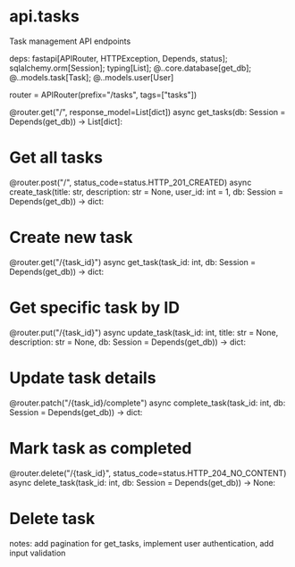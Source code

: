 # api.tasks
Task management API endpoints

deps: fastapi[APIRouter, HTTPException, Depends, status]; sqlalchemy.orm[Session]; typing[List]; @..core.database[get_db]; @..models.task[Task]; @..models.user[User]

router = APIRouter(prefix="/tasks", tags=["tasks"])

@router.get("/", response_model=List[dict])
async get_tasks(db: Session = Depends(get_db)) -> List[dict]:
  # Get all tasks
  
@router.post("/", status_code=status.HTTP_201_CREATED)
async create_task(title: str, description: str = None, user_id: int = 1, db: Session = Depends(get_db)) -> dict:
  # Create new task
  
@router.get("/{task_id}")
async get_task(task_id: int, db: Session = Depends(get_db)) -> dict:
  # Get specific task by ID
  
@router.put("/{task_id}")
async update_task(task_id: int, title: str = None, description: str = None, db: Session = Depends(get_db)) -> dict:
  # Update task details
  
@router.patch("/{task_id}/complete")
async complete_task(task_id: int, db: Session = Depends(get_db)) -> dict:
  # Mark task as completed
  
@router.delete("/{task_id}", status_code=status.HTTP_204_NO_CONTENT)
async delete_task(task_id: int, db: Session = Depends(get_db)) -> None:
  # Delete task

notes: add pagination for get_tasks, implement user authentication, add input validation